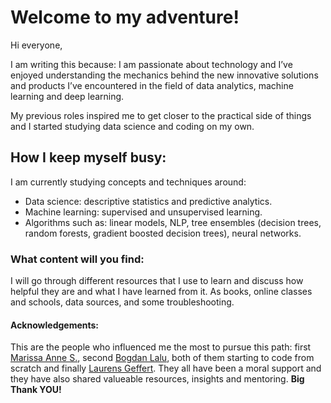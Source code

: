 # Welcome to my adventure!


Hi everyone, 

I am writing this because: I am passionate about technology and I’ve enjoyed understanding the mechanics behind the new innovative solutions and products I’ve encountered in the field of data analytics, machine learning and deep learning. 

My previous roles inspired me to get closer to the practical side of things and I started studying data science and coding on my own.


## How I keep myself busy:


I am currently studying concepts and techniques around: 
* Data science: descriptive statistics and predictive analytics.
* Machine learning: supervised and unsupervised learning.
* Algorithms such as: linear models, NLP, tree ensembles (decision trees, random forests, gradient boosted decision trees), neural networks.


### What content will you find:


I will go through different resources that I use to learn and discuss how helpful they are and what I have learned from it. As books, online classes and schools, data sources, and some troubleshooting. 


#### Acknowledgements: 


This are the people who influenced me the most to pursue this path: first [Marissa Anne S.](https://www.linkedin.com/in/marissasimons/), second [Bogdan Lalu](https://www.linkedin.com/in/bogdanlalu/), both of them starting to code from scratch and finally [Laurens Geffert](https://janlauge.github.io). They all have been a moral support and they have also shared valueable resources, insights and mentoring. 
**Big Thank YOU!** 
